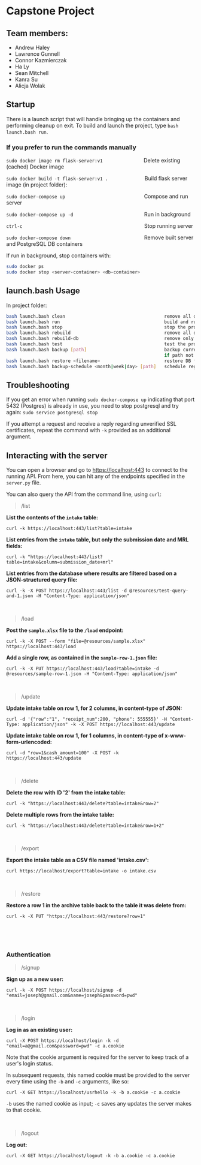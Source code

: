 # Capstone Project
 
## Team members:
- Andrew Haley
- Lawrence Gunnell
- Connor Kazmierczak
- Ha Ly
- Sean Mitchell
- Kanra Su
- Alicja Wolak


## Startup

There is a launch script that will handle bringing up the containers and performing cleanup on exit. To build and launch 
the project, type `bash launch.bash run`.
 

### If you prefer to run the commands manually

`sudo docker image rm flask-server:v1` &emsp;&emsp;&emsp;&emsp;&emsp;&emsp;&emsp;&nbsp;&nbsp;Delete existing (cached) Docker image 

`sudo docker build -t flask-server:v1 .`&emsp;&emsp;&emsp;&emsp;&emsp;&emsp;&emsp;Build flask server image (in project folder):

`sudo docker-compose up` &ensp;&nbsp;&emsp;&emsp;&emsp;&emsp;&emsp;&emsp;&emsp;&emsp;&emsp;&emsp;&emsp;&emsp;&emsp;&emsp;Compose and run server 

`sudo docker-compose up -d`        &nbsp;&emsp;&emsp;&emsp;&emsp;&emsp;&emsp;&emsp;&emsp;&emsp;&emsp;&emsp;&emsp;&emsp;Run in background

`ctrl-c` &emsp;&emsp;&emsp;&emsp;&emsp;&emsp;&emsp;&emsp;&emsp;&emsp;&emsp;&emsp;&emsp;&emsp;&emsp;&emsp;&emsp;&emsp;&emsp;&emsp;&emsp;&emsp;&emsp;Stop running server 

`sudo docker-compose down` &emsp;&emsp;&emsp;&emsp;&emsp;&emsp;&emsp;&emsp;&emsp;&emsp;&emsp;&emsp;&emsp;&ensp;&nbsp;Remove built server and PostgreSQL DB containers

If run in background, stop containers with:
``` sh
sudo docker ps
sudo docker stop <server-container> <db-container>
```


## launch.bash Usage

In project folder:

``` sh
bash launch.bash clean                                     remove all data and project-specific Docker images
bash launch.bash run                                       build and run the program
bash launch.bash stop                                      stop the program
bash launch.bash rebuild                                   remove all data and rebuild the program
bash launch.bash rebuild-db                                remove only DB data and re-run the program
bash launch.bash test                                      test the program (for a freshly built container)
bash launch.bash backup [path]                             backup current DB to an external file
                                                           if path not provided, save in current directory as <current_date>.sql
bash launch.bash restore <filename>                        restore DB from an external file
bash launch.bash backup-schedule <month|week|day> [path]   schedule regular backups at specified time intervals
```

## Troubleshooting
If you get an error when running `sudo docker-compose up` indicating that port 5432 (Postgres) is already in use, you need to stop postgresql and try again:
`sudo service postgresql stop`

If you attempt a request and receive a reply regarding unverified SSL certificates, repeat the command 
with `-k` provided as an additional argument.

## Interacting with the server
You can open a browser and go to [https://localhost:443](https://localhost:443) to connect to the running API. From here, 
you can hit any of the endpoints specified in the `server.py` file.

You can also query the API from the command line, using `curl`: 
&emsp; 
&emsp;
> /list

**List the contents of the `intake` table:** 
```
curl -k https://localhost:443/list?table=intake
```

**List entries from the `intake` table, but only the submission date and MRL fields:**
```
curl -k "https://localhost:443/list?table=intake&column=submission_date+mrl"
```

**List entries from the database where results are filtered based on a JSON-structured query file:**
```
curl -k -X POST https://localhost:443/list -d @resources/test-query-and-1.json -H "Content-Type: application/json"
``` 
&emsp; 

> /load

**Post the `sample.xlsx` file to the `/load` endpoint:**
```
curl -k -X POST --form "file=@resources/sample.xlsx" https://localhost:443/load
```

**Add a single row, as contained in the `sample-row-1.json` file:**
```
curl -k -X PUT https://localhost:443/load?table=intake -d @resources/sample-row-1.json -H "Content-Type: application/json"
```
&emsp; 

> /update

**Update intake table on row 1, for 2 columns, in content-type of JSON:**
```
curl -d '{"row":"1", "receipt_num":200, "phone": 555555}' -H "Content-Type: application/json" -k -X POST https://localhost:443/update
```

**Update intake table on row 1, for 1 columns, in content-type of x-www-form-urlencoded:**
```
curl -d "row=1&cash_amount=100" -X POST -k https://localhost:443/update
```
&emsp; 
> /delete

**Delete the row with ID '2' from the intake table:**
```
curl -k "https://localhost:443/delete?table=intake&row=2" 
```

**Delete multiple rows from the intake table:**
```
curl -k "https://localhost:443/delete?table=intake&row=1+2" 
```
&emsp; 
> /export

**Export the intake table as a CSV file named 'intake.csv':**
```
curl https://localhost/export?table=intake -o intake.csv
```
&emsp; 
> /restore

**Restore a row 1 in the archive table back to the table it was delete from:**
```
curl -k -X PUT "https://localhost:443/restore?row=1"
```
&emsp;

&emsp; 
### Authentication
> /signup

**Sign up as a new user:** 
```
curl -k -X POST https://localhost/signup -d "email=joseph@gmail.com&name=joseph&password=pwd"
```
&emsp; 
> /login

**Log in as an existing user:** 
```
curl -X POST https://localhost/login -k -d "email=a@gmail.com&password=pwd" -c a.cookie
```
Note that the cookie argument is required for the server to keep track of a user's login status. 

In subsequent requests, this named cookie must be provided to the server every time using the `-b` and `-c` arguments, like so:
```
curl -X GET https://localhost/usrhello -k -b a.cookie -c a.cookie
```
`-b` uses the named cookie as input; `-c` saves any updates the server makes to that cookie. 

&emsp; 

> /logout

**Log out:** 
```
curl -X GET https://localhost/logout -k -b a.cookie -c a.cookie
```
&emsp; 
